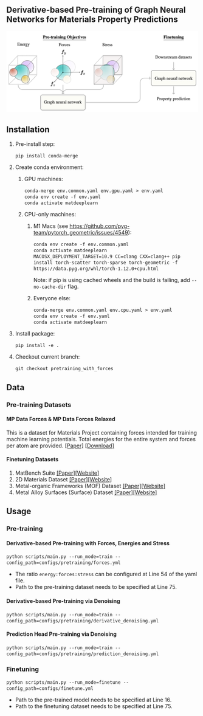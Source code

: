 ## Derivative-based Pre-training of Graph Neural Networks for Materials Property Predictions
![cover](data/overview.png)

## Installation

1. Pre-install step:
   ```
   pip install conda-merge
   ```
2. Create conda environment:
   1. GPU machines:
      ```
      conda-merge env.common.yaml env.gpu.yaml > env.yaml
      conda env create -f env.yaml
      conda activate matdeeplearn
      ```

   2. CPU-only machines:

      1. M1 Macs (see https://github.com/pyg-team/pytorch_geometric/issues/4549):
         ```
         conda env create -f env.common.yaml
         conda activate matdeeplearn
         MACOSX_DEPLOYMENT_TARGET=10.9 CC=clang CXX=clang++ pip install torch-scatter torch-sparse torch-geometric -f https://data.pyg.org/whl/torch-1.12.0+cpu.html
         ```
         Note: if pip is using cached wheels and the build is failing, add `--no-cache-dir` flag.

      2. Everyone else:
         ```
         conda-merge env.common.yaml env.cpu.yaml > env.yaml
         conda env create -f env.yaml
         conda activate matdeeplearn
         ```

3. Install package:
   ```
   pip install -e .
   ```

4. Checkout current branch:
   ```
   git checkout pretraining_with_forces
   ```

## Data
### Pre-training Datasets
#### MP Data Forces & MP Data Forces Relaxed
This is a dataset for Materials Project containing forces intended for training machine learning potentials. Total energies for the entire system and forces per atom are provided. [[Paper]](https://arxiv.org/abs/2202.02450) [[Download]](https://figshare.com/articles/dataset/MPF_2021_2_8/19470599)

#### Finetuning Datasets
1. MatBench Suite [[Paper]](https://www.nature.com/articles/s41524-020-00406-3)[[Website]](https://matbench.materialsproject.org/)
2. 2D Materials Dataset [[Paper]](https://iopscience.iop.org/article/10.1088/2053-1583/aacfc1/meta)[[Website]](https://cmr.fysik.dtu.dk/c2db/c2db.html)
3. Metal-organic Frameworks (MOF) Dataset [[Paper]](https://www.sciencedirect.com/science/article/pii/S2590238521000709)[[Website]](https://github.com/Andrew-S-Rosen/QMOF)
4. Metal Alloy Surfaces (Surface) Dataset [[Paper]](https://www.nature.com/articles/s41597-019-0080-z)[[Website]](https://www.catalysis-hub.org/)

## Usage
### Pre-training
#### Derivative-based Pre-training with Forces, Energies and Stress
```
python scripts/main.py --run_mode=train --config_path=configs/pretraining/forces.yml
```
- The ratio `energy:forces:stress` can be configured at Line 54 of the yaml file.
- Path to the pre-training dataset needs to be specified at Line 75.

#### Derivative-based Pre-training via Denoising
```
python scripts/main.py --run_mode=train --config_path=configs/pretraining/derivative_denoising.yml
```

#### Prediction Head Pre-training via Denoising
```
python scripts/main.py --run_mode=train --config_path=configs/pretraining/prediction_denoising.yml
```

### Finetuning
```
python scripts/main.py --run_mode=finetune --config_path=configs/finetune.yml
```
- Path to the pre-trained model needs to be specified at Line 16.
- Path to the finetuning dataset needs to be specified at Line 75. 